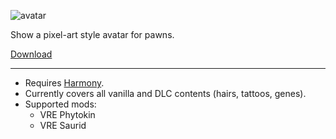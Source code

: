 ![avatar](https://raw.githubusercontent.com/bolphen/rimworld-avatar/master/About/Preview.png)

Show a pixel-art style avatar for pawns.

[Download](https://github.com/bolphen/rimworld-avatar/archive/refs/heads/main.zip)

-----

- Requires [Harmony](https://github.com/pardeike/HarmonyRimWorld).
- Currently covers all vanilla and DLC contents (hairs, tattoos, genes).
- Supported mods:
  - VRE Phytokin
  - VRE Saurid
